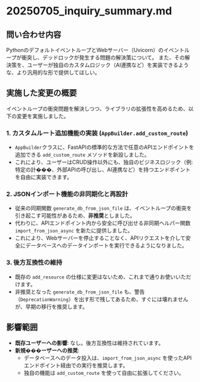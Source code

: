 # 20250705_inquiry_summary.md

## 問い合わせ内容

PythonのデフォルトイベントループとWebサーバー（Uvicorn）のイベントループが衝突し、デッドロックが発生する問題の解決策について。
また、その解決策を、ユーザーが独自のカスタムロジック（AI連携など）を実装できるような、より汎用的な形で提供してほしい。

## 実施した変更の概要

イベントループの衝突問題を解決しつつ、ライブラリの拡張性を高めるため、以下の変更を実施しました。

### 1. カスタムルート追加機能の実装 (`AppBuilder.add_custom_route`)

-   `AppBuilder`クラスに、FastAPIの標準的な方法で任意のAPIエンドポイントを追加できる `add_custom_route` メソッドを新設しました。
-   これにより、ユーザーはCRUD操作以外にも、独自のビジネスロジック（例: 特定の計���、外部APIの呼び出し、AI連携など）を持つエンドポイントを自由に実装できます。

### 2. JSONインポート機能の非同期化と再設計

-   従来の同期関数 `generate_db_from_json_file` は、イベントループの衝突を引き起こす可能性があるため、**非推奨**としました。
-   代わりに、APIエンドポイント内から安全に呼び出せる非同期ヘルパー関数 `import_from_json_async` を新たに提供しました。
-   これにより、Webサーバーを停止することなく、APIリクエストを介して安全にデータベースへのデータインポートを実行できるようになりました。

### 3. 後方互換性の維持

-   既存の `add_resource` の仕様に変更はないため、これまで通りお使いいただけます。
-   非推奨となった `generate_db_from_json_file` も、警告（`DeprecationWarning`）を出す形で残してあるため、すぐには壊れませんが、早期の移行を推奨します。

## 影響範囲

-   **既存ユーザーへの影響**: なし。後方互換性は維持されています。
-   **新規���ーザーへの推奨**:
    -   データベースへのデータ投入は、`import_from_json_async` を使ったAPIエンドポイント経由での実行を推奨します。
    -   独自の機能は `add_custom_route` を使って自由に拡張してください。
